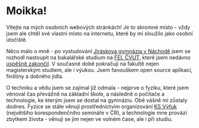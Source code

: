 ---
---

# Moikka!
Vítejte na mých osobních webových stránkách! Je to skromné místo - vždy jsem ale chtěl své vlastní místo na internetu, které by mi sloužilo jako osobní útočiště.

Něco málo o mně - po vystudování [Jiráskova gymnázia v Náchodě](https://www.gymnachod.cz/) jsem se rozhodl nastoupit na bakalářské studium na [FEL ČVUT](https://fel.cvut.cz), které jsem nedávno [úspěšně zakončil](http://hdl.handle.net/10467/108647). V současné době pokračuji na fakultě nejen magisterským studiem, ale i výukou. Jsem fanouškem open source aplikací, finštiny a dobrého jídla.

O techniku a vědu jsem se zajímal již odmala - nejprve o fyziku, které jsem věnoval čas převážně na základní škole, a následně o počítače a technologie, ke kterým jsem se dostal na gymnáziu. Obě vášně mi zůstaly dodnes. Fyzice se stále věnuji prostřednictvím organizování [KS Výfuk](https://vyfuk.org) (největšího korespondenčního semináře v ČR), a technologie mne provází zbytkem života - věnuji se jim nejen ve volném čase, ale i při studiu.
